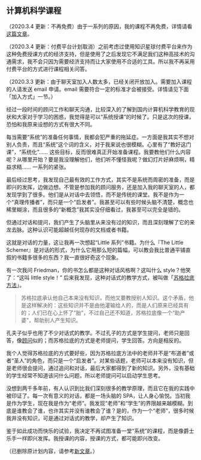 ## 计算机科学课程

（2020.3.4 更新：不再免费）由于一系列的原因，我的课程不再免费，详情请看[这篇文章](http://www.yinwang.org/blog-cn/2020/03/04/changes)。

（2020.3.4 更新：付费平台计划取消）之前考虑过使用知识星球付费平台来作为这种免费授课方式的经济支持，但是使用了之后发现它不满足我们这种高技术的沟通需求，我不会只因为需要经济支持而让大家使用不合适的工具。所以我不再采用付费平台的方式进行课程相关问答。

（2020.3.3 更新：由于聊天室加入人数太多，已经关闭开放加入。需要加入课程的人请发送 email 申请。email 需要符合一定的标准才会被接受。详情请见下面「加入方式」一节。）

经过一段时间的顾问工作和聊天沟通，比较深入的了解到国内计算机科学教育的现状和大家对于学习的困惑，我觉得是可以“系统授课”的时候了。只是这次的授课，恐怕和我原来设想的方式有很大不同。

每当需要“系统”的准备任何事情，我都会犯严重的拖延症。一方面是我其实不想对别人负责，而且“系统”这个词的含义，对于我来说也很模糊。心里有了“教好这门课”，“系统化”…… 这些目标，反而很难真正开始准备课程。我要教他们什么内容呢？从哪里开始？要是我没理解他们，他们听不懂怪我呢？做幻灯片好麻烦啊，精益求精…… 一系列的紧张。

最后经过思考，我发现自己最有效的工作方式，其实不是系统而周密的准备，而是即兴的发挥，边做边想。不管是参加我的顾问服务，还是加入我的聊天室的人，都发现学到了很多。他们是从对话中去领悟，而不是传统的课堂。我不是作为一个“真理传播者”，而只是一个“启发者”。我甚至可以有些时候头脑不清楚，概念也稀里糊涂，而且很多的“新概念”我其实没仔细看过，我甚至可以完全是错的。

但通过对话和提问，我们产生了头脑里从来没有过的知识，而且深刻理解了它的来龙去脉。这种认识可能超越任何现存的文档或者书籍。

这就是对话的力量，这让我再一次想起“Little 系列”书籍。为什么『The Little Schemer』是对话的形式，为什么它用那么短的篇幅，可以教会我比普通平铺直叙的书籍多很多的东西？我一直很好奇这个现象。

有一次我问 Friedman，你的书怎么都是这种对话风格啊？这叫什么 style？他笑了：“这叫 little style！” 后来我发现，这种对话式的教学方式，被叫做「[苏格拉底方法](https://baike.baidu.com/item/%E8%8B%8F%E6%A0%BC%E6%8B%89%E5%BA%95%E5%BC%8F%E5%AF%B9%E8%AF%9D/2733740)」。

> 苏格拉底承认他自己本来没有知识，而他又要教授别人知识。这个矛盾，他是这样解决的：这些知识并不是由他灌输给人的，而是人们原来已经具有的；人们已在心上怀了“胎”，不过自己还不知道，苏格拉底像一个“助产婆”，帮助别人产生知识。

孔夫子似乎也用了不少对话式的教学。不过孔子的方式是学生提问，老师只是回答，像[顾问](http://www.yinwang.org/blog-cn/2020/01/17/advising)似的；而苏格拉底的方式是老师提问，学生回答。方向是相反的。

我个人觉得苏格拉底的方式要好些，因为苏格拉底方法中的老师并不是“布道者”或者“圣人”的角色，而只是一个“启发者”。对某些话题，老师可以本来没有知识，但是老师很会提问，通过追问和对话，最后大家都得到了新的知识。另外，没有基础的学生经常不知道该问什么问题，所以老师提问可以启动学生思考。

没想到两千多年前，有人认识到比我们深刻很多的教学原理，而且它在我的实践中被印证了。每一次有意义的对话，都是一场头脑的 SPA，让人身心愉悦。当初我是作为学生，现在我是作为“老师”。我发现“老师”和“学生”的界限越来越模糊。到底是谁教会了谁，也许其实并没有谁教会了谁？是的，作为一个“老师”，很多时候我并没有知识，可是通过对话式的教学，却产生了知识。

鉴于如此成功而快乐的试验，我决定不再试图准备一堂“系统”的课程，而是像爵士乐手一样即兴发挥。我授课的内容，授课的方式，都可能即兴改变。

（已删除原计划内容，请参考[新文章](http://www.yinwang.org/blog-cn/2020/03/04/changes)。）
